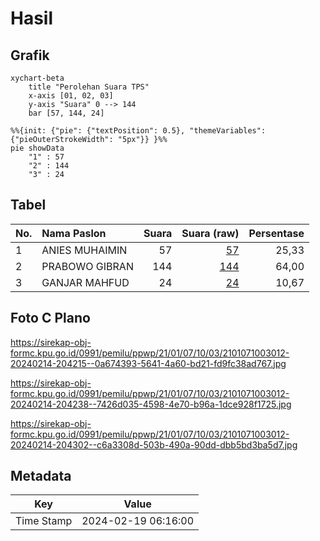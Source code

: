 # Hasil

## Grafik

```mermaid
xychart-beta
    title "Perolehan Suara TPS"
    x-axis [01, 02, 03]
    y-axis "Suara" 0 --> 144
    bar [57, 144, 24]
```

```mermaid
%%{init: {"pie": {"textPosition": 0.5}, "themeVariables": {"pieOuterStrokeWidth": "5px"}} }%%
pie showData
    "1" : 57
    "2" : 144
    "3" : 24
```

## Tabel

| No. | Nama Paslon    | Suara | Suara (raw) | Persentase |
|:--- |:-------------- | -----:| -----------:| ----------:|
| 1   | ANIES MUHAIMIN | 57    | [57][p-1]   | 25,33      |
| 2   | PRABOWO GIBRAN | 144   | [144][p-2]  | 64,00      |
| 3   | GANJAR MAHFUD  | 24    | [24][p-3]   | 10,67      |


[p-1]: https://github.com/gigit-pemilu/pemilu-2024-21-kepulauan-riau/blob/main/pilpres/hitung-suara/sub/21-kepulauan-riau/sub/01-bintan/sub/07-bintan-utara/sub/1003-tanjung-uban-selatan/sub/012-tps/sub/paslon-1.txt
[p-2]: https://github.com/gigit-pemilu/pemilu-2024-21-kepulauan-riau/blob/main/pilpres/hitung-suara/sub/21-kepulauan-riau/sub/01-bintan/sub/07-bintan-utara/sub/1003-tanjung-uban-selatan/sub/012-tps/sub/paslon-2.txt
[p-3]: https://github.com/gigit-pemilu/pemilu-2024-21-kepulauan-riau/blob/main/pilpres/hitung-suara/sub/21-kepulauan-riau/sub/01-bintan/sub/07-bintan-utara/sub/1003-tanjung-uban-selatan/sub/012-tps/sub/paslon-3.txt

## Foto C Plano

https://sirekap-obj-formc.kpu.go.id/0991/pemilu/ppwp/21/01/07/10/03/2101071003012-20240214-204215--0a674393-5641-4a60-bd21-fd9fc38ad767.jpg

https://sirekap-obj-formc.kpu.go.id/0991/pemilu/ppwp/21/01/07/10/03/2101071003012-20240214-204238--7426d035-4598-4e70-b96a-1dce928f1725.jpg

https://sirekap-obj-formc.kpu.go.id/0991/pemilu/ppwp/21/01/07/10/03/2101071003012-20240214-204302--c6a3308d-503b-490a-90dd-dbb5bd3ba5d7.jpg


## Metadata

| Key        | Value               |
| ---------- | ------------------- |
| Time Stamp | 2024-02-19 06:16:00 |



